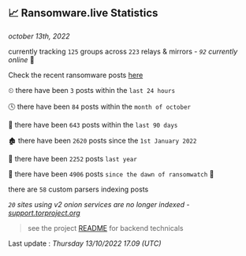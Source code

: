 
## 📈 Ransomware.live Statistics
_october 13th, 2022_

currently tracking `125` groups across `223` relays & mirrors - _`92` currently online_ 📡

Check the recent ransomware posts [here](https://www.ransomware.live/#/recentposts)


⏲ there have been `3` posts within the `last 24 hours`

🕓 there have been `84` posts within the `month of october`

📅 there have been `643` posts within the `last 90 days`

🏚 there have been `2620` posts since the `1st January 2022`

🚀 there have been `2252` posts `last year`

🦕 there have been `4906` posts `since the dawn of ransomwatch` 🐣

there are `58` custom parsers indexing posts

_`20` sites using v2 onion services are no longer indexed - [support.torproject.org](https://support.torproject.org/onionservices/v2-deprecation/)_

> see the project [README](https://github.com/jmousqueton/ransomwatch#readme) for backend technicals



Last update : _Thursday 13/10/2022 17.09 (UTC)_

